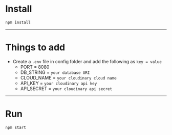 # Install

`npm install`

---

# Things to add

- Create a `.env` file in config folder and add the following as `key = value`
  - PORT = 8080
  - DB_STRING = `your database URI`
  - CLOUD_NAME = `your cloudinary cloud name`
  - API_KEY = `your cloudinary api key`
  - API_SECRET = `your cloudinary api secret`

---

# Run

`npm start`
